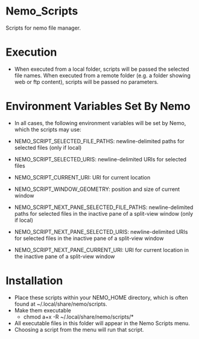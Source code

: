 # Nemo_Scripts
Scripts for nemo file manager.

# Execution
- When executed from a local folder, scripts will be passed the selected file names. When executed from a remote folder (e.g. a folder showing web or ftp content), scripts will be passed no parameters.

# Environment Variables Set By Nemo
- In all cases, the following environment variables will be set by Nemo, which the scripts may use:

- NEMO_SCRIPT_SELECTED_FILE_PATHS: newline-delimited paths for selected files (only if local)
- NEMO_SCRIPT_SELECTED_URIS: newline-delimited URIs for selected files
- NEMO_SCRIPT_CURRENT_URI: URI for current location
- NEMO_SCRIPT_WINDOW_GEOMETRY: position and size of current window
- NEMO_SCRIPT_NEXT_PANE_SELECTED_FILE_PATHS: newline-delimited paths for selected files in the inactive pane of a split-view window (only if local)
- NEMO_SCRIPT_NEXT_PANE_SELECTED_URIS: newline-delimited URIs for selected files in the inactive pane of a split-view window
- NEMO_SCRIPT_NEXT_PANE_CURRENT_URI: URI for current location in the inactive pane of a split-view window


# Installation
- Place these scripts within your NEMO_HOME directory, which is often found at ~/.local/share/nemo/scripts.
- Make them executable
  - chmod a+x -R ~/.local/share/nemo/scripts/*
- All executable files in this folder will appear in the Nemo Scripts menu. 
- Choosing a script from the menu will run that script.
